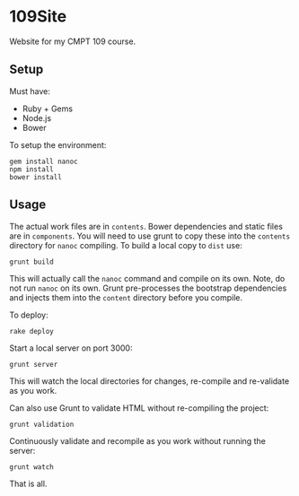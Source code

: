 109Site
===

Website for my CMPT 109 course.

Setup
-----

Must have:

* Ruby + Gems
* Node.js
* Bower

To setup the environment:

    gem install nanoc
    npm install
    bower install

Usage
---

The actual work files are in `contents`. Bower dependencies and static files are in `components`. You will need to use grunt to copy these into the `contents` directory for `nanoc` compiling. To build a local copy to `dist` use:

    grunt build

This will actually call the `nanoc` command and compile on its own. Note, do not run `nanoc` on its own. Grunt pre-processes the bootstrap dependencies and injects them into the `content` directory before you compile.

To deploy:

    rake deploy

Start a local server on port 3000:

    grunt server

This will watch the local directories for changes, re-compile and re-validate as you work.

Can also use Grunt to validate HTML without re-compiling the project:

    grunt validation

Continuously validate and recompile as you work without running the server:

    grunt watch

That is all.

